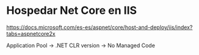Hospedar Net Core en IIS
========================

https://docs.microsoft.com/es-es/aspnet/core/host-and-deploy/iis/index?tabs=aspnetcore2x

Application Pool -> .NET CLR version -> No Managed Code